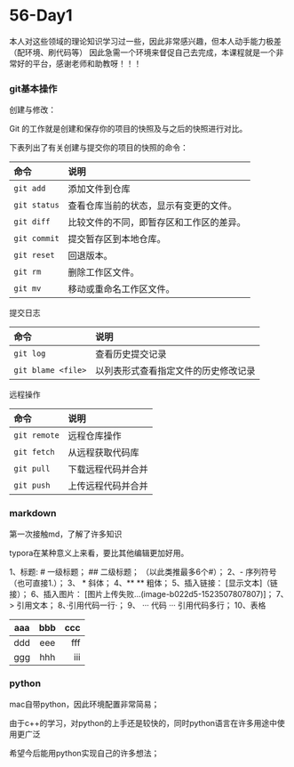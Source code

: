 # 56-Day1

本人对这些领域的理论知识学习过一些，因此非常感兴趣，但本人动手能力极差（配环境、刷代码等）
因此急需一个环境来督促自己去完成，本课程就是一个非常好的平台，感谢老师和助教呀！！！

### git基本操作

创建与修改：

Git 的工作就是创建和保存你的项目的快照及与之后的快照进行对比。

下表列出了有关创建与提交你的项目的快照的命令：

| 命令         | 说明                                     |
| :----------- | :--------------------------------------- |
| `git add`    | 添加文件到仓库                           |
| `git status` | 查看仓库当前的状态，显示有变更的文件。   |
| `git diff`   | 比较文件的不同，即暂存区和工作区的差异。 |
| `git commit` | 提交暂存区到本地仓库。                   |
| `git reset`  | 回退版本。                               |
| `git rm`     | 删除工作区文件。                         |
| `git mv`     | 移动或重命名工作区文件。                 |

提交日志

| 命令               | 说明                                 |
| :----------------- | :----------------------------------- |
| `git log`          | 查看历史提交记录                     |
| `git blame <file>` | 以列表形式查看指定文件的历史修改记录 |

远程操作

| 命令         | 说明               |
| :----------- | :----------------- |
| `git remote` | 远程仓库操作       |
| `git fetch`  | 从远程获取代码库   |
| `git pull`   | 下载远程代码并合并 |
| `git push`   | 上传远程代码并合并 |

### markdown

第一次接触md，了解了许多知识

typora在某种意义上来看，要比其他编辑更加好用。

1、标题:  # 一级标题；
 \## 二级标题；
 （以此类推最多6个#）；
 2、- 序列符号（也可直接1.）；
 3、  * 斜体；
 4、**  ** 粗体；
 5、插入链接：     [  ]()             [显示文本]（链接）；
 6、插入图片：      [图片上传失败...(image-b022d5-1523507807807)]；
 7、>  引用文本；
 8、·引用代码一行·；
 9、
 ···
 代码
 ···
 引用代码多行；
 10、表格

| aaa  | bbb  |  ccc |
| ---- | :--: | ---: |
| ddd  | eee  |  fff |
| ggg  | hhh  |  iii |

### python

mac自带python，因此环境配置非常简易；

由于c++的学习，对python的上手还是较快的，同时python语言在许多用途中使用更广泛

希望今后能用python实现自己的许多想法；



